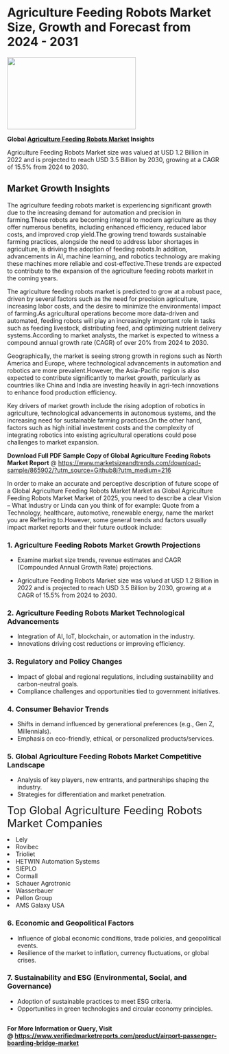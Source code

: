 <H1>Agriculture Feeding Robots Market Size, Growth and Forecast from 2024 - 2031</H1><img class="aligncenter size-medium wp-image-584254" src="https://thirdeyenews.in/wp-content/uploads/2024/09/Global-Market-Research-300x168.jpeg" alt="" width="300" height="168" /><p><strong>Global&nbsp;<a href="https://www.marketsizeandtrends.com/download-sample/865902/?utm_source=Github8j?utm_medium=216">Agriculture Feeding Robots Market</a> Insights</strong></p><p>Agriculture Feeding Robots Market size was valued at USD 1.2 Billion in 2022 and is projected to reach USD 3.5 Billion by 2030, growing at a CAGR of 15.5% from 2024 to 2030.</p><p><h2>Market Growth Insights</h2> <p>The agriculture feeding robots market is experiencing significant growth due to the increasing demand for automation and precision in farming.These robots are becoming integral to modern agriculture as they offer numerous benefits, including enhanced efficiency, reduced labor costs, and improved crop yield.The growing trend towards sustainable farming practices, alongside the need to address labor shortages in agriculture, is driving the adoption of feeding robots.In addition, advancements in AI, machine learning, and robotics technology are making these machines more reliable and cost-effective.These trends are expected to contribute to the expansion of the agriculture feeding robots market in the coming years.</p> <p>The agriculture feeding robots market is predicted to grow at a robust pace, driven by several factors such as the need for precision agriculture, increasing labor costs, and the desire to minimize the environmental impact of farming.As agricultural operations become more data-driven and automated, feeding robots will play an increasingly important role in tasks such as feeding livestock, distributing feed, and optimizing nutrient delivery systems.According to market analysts, the market is expected to witness a compound annual growth rate (CAGR) of over 20% from 2024 to 2030.</p> <p>Geographically, the market is seeing strong growth in regions such as North America and Europe, where technological advancements in automation and robotics are more prevalent.However, the Asia-Pacific region is also expected to contribute significantly to market growth, particularly as countries like China and India are investing heavily in agri-tech innovations to enhance food production efficiency.</p> <p>Key drivers of market growth include the rising adoption of robotics in agriculture, technological advancements in autonomous systems, and the increasing need for sustainable farming practices.On the other hand, factors such as high initial investment costs and the complexity of integrating robotics into existing agricultural operations could pose challenges to market expansion.</p> <p><span class=""><strong>Download Full PDF Sample Copy of Global Agriculture Feeding Robots Market Report</strong> @ <a href="https://www.marketsizeandtrends.com/download-sample/865902/?utm_source=Github8j?utm_medium=216" target="_blank">https://www.marketsizeandtrends.com/download-sample/865902/?utm_source=Github8j?utm_medium=216</a></span></p><p>In order to make an accurate and perceptive description of future scope of a Global&nbsp;Agriculture Feeding Robots Market Market as Global&nbsp;Agriculture Feeding Robots Market Market of 2025, you need to describe a clear Vision &ndash; What Industry or Linda can you think of for example: Quote from a Technology, healthcare, automotive, renewable energy, name the market you are Reffering to.However, some general trends and factors usually impact market reports and their future outlook include:</p><h3>1.&nbsp;<strong>Agriculture Feeding Robots Market Growth Projections</strong></h3><ul><li>Examine market size trends, revenue estimates and CAGR (Compounded Annual Growth Rate) projections.</li><li><p>Agriculture Feeding Robots Market size was valued at USD 1.2 Billion in 2022 and is projected to reach USD 3.5 Billion by 2030, growing at a CAGR of 15.5% from 2024 to 2030.</p></li></ul><h3>2.&nbsp;<strong>Agriculture Feeding Robots Market Technological Advancements</strong></h3><ul><li>Integration of AI, IoT, blockchain, or automation in the industry.</li><li>Innovations driving cost reductions or improving efficiency.</li></ul><h3>3.&nbsp;<strong>Regulatory and Policy Changes</strong></h3><ul><li>Impact of global and regional regulations, including sustainability and carbon-neutral goals.</li><li>Compliance challenges and opportunities tied to government initiatives.</li></ul><h3>4.&nbsp;<strong>Consumer Behavior Trends</strong></h3><ul><li>Shifts in demand influenced by generational preferences (e.g., Gen Z, Millennials).</li><li>Emphasis on eco-friendly, ethical, or personalized products/services.</li></ul><h3>5.&nbsp;<strong>Global Agriculture Feeding Robots Market Competitive Landscape</strong></h3><ul><li>Analysis of key players, new entrants, and partnerships shaping the industry.</li><li>Strategies for differentiation and market penetration.</li></ul><p data-pm-slice="1 1 []"><span style="color: inherit; font-family: inherit; font-size: 25px;">Top Global Agriculture Feeding Robots Market Companies</span></p><div class="" data-test-id=""><p><li>Lely</li><li> Rovibec</li><li> Trioliet</li><li> HETWIN Automation Systems</li><li> SIEPLO</li><li> Cormall</li><li> Schauer Agrotronic</li><li> Wasserbauer</li><li> Pellon Group</li><li> AMS Galaxy USA</li></p></div><h3>6.&nbsp;<strong>Economic and Geopolitical Factors</strong></h3><ul><li>Influence of global economic conditions, trade policies, and geopolitical events.</li><li>Resilience of the market to inflation, currency fluctuations, or global crises.</li></ul><h3>7.&nbsp;<strong>Sustainability and ESG (Environmental, Social, and Governance)</strong></h3><ul><li>Adoption of sustainable practices to meet ESG criteria.</li><li>Opportunities in green technologies and circular economy principles.</li></ul><h2><strong style="font-size: 14px;">For More Information or Query, Visit @&nbsp;</strong><a style="background-color: #ffffff; font-size: 14px;" href="https://www.marketsizeandtrends.com/report/agriculture-feeding-robots-market/" target="_blank">https://www.verifiedmarketreports.com/product/airport-passenger-boarding-bridge-market</a></h2>